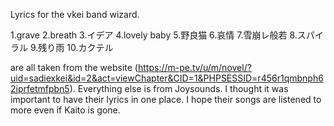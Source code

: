 Lyrics for the vkei band wizard.

1.grave
2.breath
3.イデア
4.lovely baby
5.野良猫
6.哀情
7.雪崩レ般若
8.スパイラル
9.残り雨
10.カクテル

are all taken from the website (https://m-pe.tv/u/m/novel/?uid=sadiexkei&id=2&act=viewChapter&CID=1&PHPSESSID=r456r1qmbnph62iprfetmfpbn5). Everything else is from Joysounds.
I thought it was important to have their lyrics in one place. I hope their songs are listened to more even if Kaito is gone.
